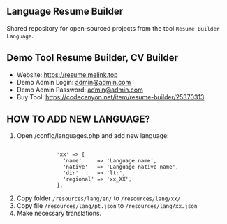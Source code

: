 ## Language Resume Builder

Shared repository for open-sourced projects from the tool `Resume Builder Language`.

## Demo Tool Resume Builder, CV Builder

- Website: https://resume.melink.top
- Demo Admin Login: admin@admin.com
- Demo Admin Password: admin@admin.com
- Buy Tool: https://codecanyon.net/item/resume-builder/25370313


## HOW TO ADD NEW LANGUAGE?

1. Open /config/languages.php and add new language:

```

                'xx' => [
                  'name'     => 'Language name',
                  'native'   => 'Language native name',
                  'dir'      => 'ltr',
                  'regional' => 'xx_XX',
                ],
```
            
2. Copy folder `/resources/lang/en/` to `/resources/lang/xx/`
3. Copy file `/resources/lang/pt.json` to `/resources/lang/xx.json`
4. Make necessary translations.
